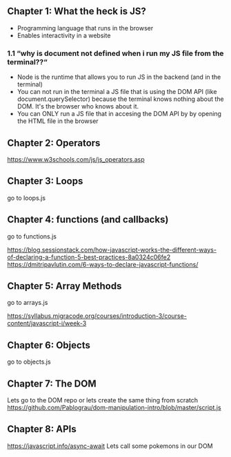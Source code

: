 ## Chapter 1: What the heck is JS?

- Programming language that runs in the browser
- Enables interactivity in a website

### 1.1 “why is document not defined when i run my JS file from the terminal??“

- Node is the runtime that allows you to run JS in the backend (and in the terminal)
- You can not run in the terminal a JS file that is using the DOM API (like document.querySelector) because the terminal knows nothing about the DOM. It's the browser who knows about it.
- You can ONLY run a JS file that in accesing the DOM API by by opening the HTML file in the browser

## Chapter 2: Operators

https://www.w3schools.com/js/js_operators.asp

## Chapter 3: Loops

go to loops.js


## Chapter 4: functions (and callbacks)

go to functions.js

https://blog.sessionstack.com/how-javascript-works-the-different-ways-of-declaring-a-function-5-best-practices-8a0324c06fe2
https://dmitripavlutin.com/6-ways-to-declare-javascript-functions/

## Chapter 5: Array Methods

go to arrays.js

https://syllabus.migracode.org/courses/introduction-3/course-content/javascript-i/week-3

## Chapter 6: Objects

go to objects.js

## Chapter 7: The DOM

Lets go to the DOM repo or lets create the same thing from scratch
https://github.com/Pablograu/dom-manipulation-intro/blob/master/script.js


## Chapter 8: APIs

https://javascript.info/async-await
Lets call some pokemons in our DOM